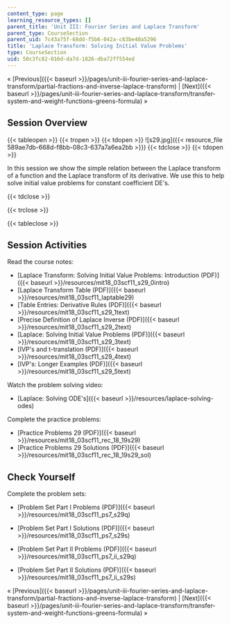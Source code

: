 ```yaml
---
content_type: page
learning_resource_types: []
parent_title: 'Unit III: Fourier Series and Laplace Transform'
parent_type: CourseSection
parent_uid: 7c43a75f-68dd-f5b6-042a-c63be40a5296
title: 'Laplace Transform: Solving Initial Value Problems'
type: CourseSection
uid: 50c3fc82-016d-da7d-1826-dba72ff554ed
---
```


« [Previous]({{< baseurl >}}/pages/unit-iii-fourier-series-and-laplace-transform/partial-fractions-and-inverse-laplace-transform) | [Next]({{< baseurl >}}/pages/unit-iii-fourier-series-and-laplace-transform/transfer-system-and-weight-functions-greens-formula) »

Session Overview
----------------

{{< tableopen >}}
{{< tropen >}}
{{< tdopen >}}
![s29.jpg]({{< resource_file 589ae7db-668d-f8bb-08c3-637a7a6ea2bb >}})
{{< tdclose >}}
{{< tdopen >}}


In this session we show the simple relation between the Laplace transform of a function and the Laplace transform of its derivative. We use this to help solve initial value problems for constant coefficient DE's.


{{< tdclose >}}

{{< trclose >}}

{{< tableclose >}}

Session Activities
------------------

Read the course notes:

*   [Laplace Transform: Solving Initial Value Problems: Introduction (PDF)]({{< baseurl >}}/resources/mit18_03scf11_s29_0intro)
*   [Laplace Transform Table (PDF)]({{< baseurl >}}/resources/mit18_03scf11_laptable29)
*   [Table Entries: Derivative Rules (PDF)]({{< baseurl >}}/resources/mit18_03scf11_s29_1text)
*   [Precise Definition of Laplace Inverse (PDF)]({{< baseurl >}}/resources/mit18_03scf11_s29_2text)
*   [Laplace: Solving Initial Value Problems (PDF)]({{< baseurl >}}/resources/mit18_03scf11_s29_3text)
*   [IVP's and t-translation (PDF)]({{< baseurl >}}/resources/mit18_03scf11_s29_4text)
*   [IVP's: Longer Examples (PDF)]({{< baseurl >}}/resources/mit18_03scf11_s29_5text)

Watch the problem solving video:

*   [Laplace: Solving ODE's]({{< baseurl >}}/resources/laplace-solving-odes)

Complete the practice problems:

*   [Practice Problems 29 (PDF)]({{< baseurl >}}/resources/mit18_03scf11_rec_18_19s29)
*   [Practice Problems 29 Solutions (PDF)]({{< baseurl >}}/resources/mit18_03scf11_rec_18_19s29_sol)

Check Yourself
--------------

Complete the problem sets:

*   [Problem Set Part I Problems (PDF)]({{< baseurl >}}/resources/mit18_03scf11_ps7_s29q)
*   [Problem Set Part I Solutions (PDF)]({{< baseurl >}}/resources/mit18_03scf11_ps7_s29s)
  
*   [Problem Set Part II Problems (PDF)]({{< baseurl >}}/resources/mit18_03scf11_ps7_ii_s29q)
*   [Problem Set Part II Solutions (PDF)]({{< baseurl >}}/resources/mit18_03scf11_ps7_ii_s29s)

« [Previous]({{< baseurl >}}/pages/unit-iii-fourier-series-and-laplace-transform/partial-fractions-and-inverse-laplace-transform) | [Next]({{< baseurl >}}/pages/unit-iii-fourier-series-and-laplace-transform/transfer-system-and-weight-functions-greens-formula) »